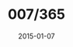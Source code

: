 ---
title:  "007/365"
date:   2015-01-07
thumbnail-path: "thumbnails/thumbnail-7.jpg"
full-path: "full-size/full-size-7.jpg"
short-description: ""
---